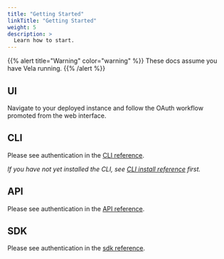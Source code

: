 ```yaml
---
title: "Getting Started"
linkTitle: "Getting Started"
weight: 5
description: >
  Learn how to start.
---
```


{{% alert title="Warning" color="warning" %}}
These docs assume you have Vela running.
{{% /alert %}}

## UI

Navigate to your deployed instance and follow the OAuth workflow promoted from the web interface.

## CLI

Please see authentication in the [CLI reference](/site/usage/reference/cli/authentication).

_If you have not yet installed the CLI, see [CLI install reference](/site/usage/reference/cli/install) first._

## API

Please see authentication in the [API reference](/site/usage/reference/api/authentication).

## SDK

Please see authentication in the [sdk reference](/site/usage/reference/sdk/authentication).

